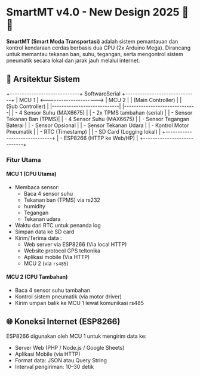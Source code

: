 # SmartMT v4.0 - New Design 2025 🚛📡

**SmartMT (Smart Moda Transportasi)** adalah sistem pemantauan dan kontrol kendaraan cerdas berbasis dua CPU (2x Arduino Mega). Dirancang untuk memantau tekanan ban, suhu, tegangan, serta mengontrol sistem pneumatik secara lokal dan jarak jauh melalui internet.

## 🧠 Arsitektur Sistem

+-----------------------------+ SoftwareSerial +------------------------------+
| MCU 1 | <---------------------> | MCU 2 |
| (Main Controller) | | (Sub Controller) |
|----------------------------| |------------------------------|
| - 4 Sensor Suhu (MAX6675) | | - 2x TPMS tambahan (serial) |
| - Sensor Tekanan Ban (TPMS)| | - 4 Sensor Suhu (MAX6675) |
| - Sensor Tegangan Baterai | | - Sensor Opsional |
| - Sensor Tekanan Udara | | - Kontrol Motor Pneumatik |
| - RTC (Timestamp) |
| - SD Card (Logging lokal) |
+------------------------------+
| - ESP8266 (HTTP ke Web/HP) |
+----------------------------+

### Fitur Utama

#### MCU 1 (CPU Utama)
- Membaca sensor:
  - Baca 4 sensor suhu
  - Tekanan ban (TPMS) via rs232
  - humidity
  - Tegangan
  - Tekanan udara
- Waktu dari RTC untuk penanda log
- Simpan data ke SD card
- Kirim/Terima data :
  - Web server via ESP8266 (Via local HTTP)
  - Website protocol GPS teltonika
  - Aplikasi mobile (Via HTTP)
  - MCU 2 (via `rs485`)

#### MCU 2 (CPU Tambahan)
- Baca 4 sensor suhu tambahan
- Kontrol sistem pneumatik (via motor driver)
- Kirim umpan balik ke MCU 1 lewat komunikasi rs485

## 🌐 Koneksi Internet (ESP8266)

ESP8266 digunakan oleh MCU 1 untuk mengirim data ke:
- Server Web (PHP / Node.js / Google Sheets)
- Aplikasi Mobile (via HTTP)
- Format data: JSON atau Query String
- Interval pengiriman: 10–30 detik



